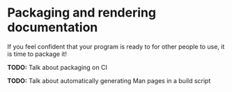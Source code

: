 # Packaging and rendering documentation

If you feel confident that your program is ready to for other people to use,
it is time to package it!

<aside class="todo">

**TODO:** Talk about packaging on CI

</aside>
<aside class="todo">

**TODO:** Talk about automatically generating Man pages in a build script

</aside>
